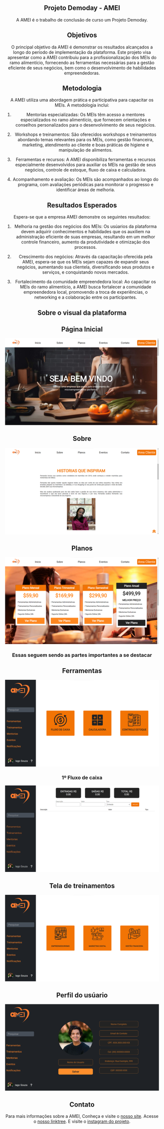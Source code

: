 <div align="center">


## Projeto Demoday - AMEI

A AMEI é o trabalho de conclusão de curso um Projeto Demoday.
## Objetivos

O principal objetivo da AMEI é demonstrar os resultados alcançados a longo do período de implementação da plataforma. Este projeto visa apresentar como a AMEI contribuiu para a profissionalização dos MEIs do ramo alimentício, fornecendo as ferramentas necessárias para a gestão eficiente de seus negócios, bem como o desenvolvimento de habilidades empreendedoras.

## Metodologia

A AMEI utiliza uma abordagem prática e participativa para capacitar os MEIs. A metodologia inclui:

1. Mentorias especializadas: Os MEIs têm acesso a mentores especializados no ramo alimentício, que fornecem orientações e conselhos personalizados para o desenvolvimento de seus negócios.

2. Workshops e treinamentos: São oferecidos workshops e treinamentos abordando temas relevantes para os MEIs, como gestão financeira, marketing, atendimento ao cliente e boas práticas de higiene e manipulação de alimentos.

3. Ferramentas e recursos: A AMEI disponibiliza ferramentas e recursos especialmente desenvolvidos para auxiliar os MEIs na gestão de seus negócios, controle de estoque, fluxo de caixa  e calculadora.

4. Acompanhamento e avaliação: Os MEIs são acompanhados ao longo do programa, com avaliações periódicas para monitorar o progresso e identificar áreas de melhoria.

## Resultados Esperados

Espera-se que a empresa AMEI demonstre os seguintes resultados:

1. Melhoria na gestão dos negócios dos MEIs: Os usúarios da plataforma devem adquirir conhecimentos e habilidades que os auxiliem na administração eficiente de suas empresas, resultando em um melhor controle financeiro, aumento da produtividade e otimização dos processos.

2. Crescimento dos negócios: Através da capacitação oferecida pela AMEI, espera-se que os MEIs sejam capazes de expandir seus negócios, aumentando sua clientela, diversificando seus produtos e serviços, e conquistando novos mercados.

3. Fortalecimento da comunidade empreendedora local: Ao capacitar os MEIs do ramo alimentício, a AMEI busca fortalecer a comunidade empreendedora local, promovendo a troca de experiências, o networking e a colaboração entre os participantes.

## Sobre o visual da plataforma
## Página Inicial
![Texto alternativo](paginainicial.png)
## Sobre
![Texto alternativo](sobre.png)
## Planos
![Texto alternativo](planos.png)
### Essas seguem sendo as partes importantes a se destacar

## Ferramentas 
![Texto alternativo](ferramentas.png)

### 1º Fluxo de caixa
![Texto alternativo](fluxodecaixa.png)

##  Tela de treinamentos
![Texto alternativo](pagetreinamentos.png)

## Perfil do usúario
![Texto alternativo](perfildousuario.png)

## Contato

Para mais informações sobre a AMEI,
Conheça e visite o [nosso site](https://amei-demoday.github.io/Plataforma/).
Acesse o [nosso linktree](https://linktr.ee/amei.ltda).
E visite o [instagram do projeto](https://www.instagram.com/ameioprojeto/).


</div>
